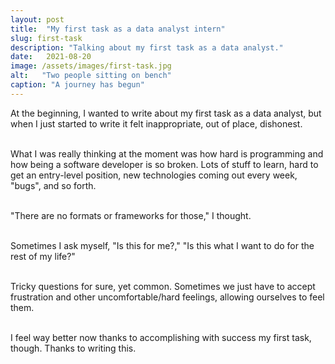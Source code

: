 ```yaml
---
layout: post
title:  "My first task as a data analyst intern"
slug: first-task
description: "Talking about my first task as a data analyst."
date:   2021-08-20
image: /assets/images/first-task.jpg
alt:   "Two people sitting on bench"
caption: "A journey has begun"
---
```


At the beginning, I wanted to write about my first task as a data analyst, but when I just started to write it felt inappropriate, out of place, dishonest.<br><br>

What I was really thinking at the moment was how hard is programming and how being a software developer is so broken. Lots of stuff to learn, hard to get an entry-level position, new technologies coming out every week, "bugs", and so forth. <br><br>

"There are no formats or frameworks for those," I thought.<br><br>

Sometimes I ask myself, "Is this for me?," "Is this what I want to do for the rest of my life?"<br><br>

Tricky questions for sure, yet common. Sometimes we just have to accept frustration and other uncomfortable/hard feelings, allowing ourselves to feel them.<br><br>


I feel way better now thanks to accomplishing with success my first task, though. Thanks to writing this.


